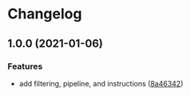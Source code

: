 # Changelog

## 1.0.0 (2021-01-06)


### Features

* add filtering, pipeline, and instructions ([8a46342](https://www.github.com/jef/stargazer-vanity/commit/8a46342d44f9ea67009c1f442a0460f22d8e5be7))
